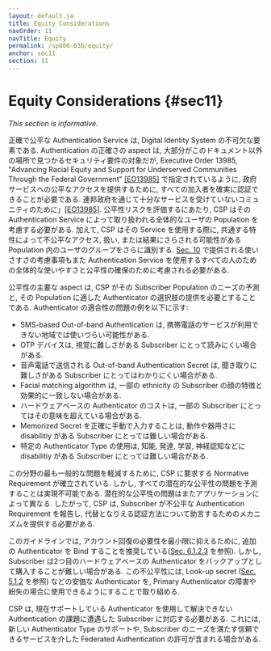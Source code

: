 ```yaml
---
layout: default.ja
title: Equity Considerations
navOrder: 11
navTitle: Equity
permalink: /sp800-63b/equity/
anchor: sec11
section: 11
---
```


# Equity Considerations {#sec11}

_This section is informative._

<!--
Accurate and equitable authentication service is an essential element of a digital identity system. While the accuracy aspects of authentication are largely the subject of the security requirements found elsewhere in this document, the ability for all subscribers to authenticate reliably is required to provide equitable access to government services as specified in Executive Order 13985, "Advancing Racial Equity and Support for Underserved Communities Through the Federal Government" [[EO13985]](references.md#ref-EO13985). In assessing equity risks, a CSP should consider the overall user population served by its authentication service. Additionally, the CSP further identifies groups of users within the population whose shared characteristic(s) can cause them to be subject to inequitable access, treatment, or outcomes when using that service. The usability considerations provided in [Sec. 10](sec10_usability.md#sec10) should also be considered to help ensure the overall usability and equity for all persons using authentication services.
-->

正確で公平な Authentication Service は, Digital Identity System の不可欠な要素である. Authentication の正確さの aspect は, 大部分がこのドキュメント以外の場所で見つかるセキュリティ要件の対象だが, Executive Order 13985, "Advancing Racial Equity and Support for Underserved Communities Through the Federal Government" [[EO13985]](references.md#ref-EO13985) で指定されているように, 政府サービスへの公平なアクセスを提供するために, すべての加入者を確実に認証できることが必要である. 連邦政府を通じて十分なサービスを受けていないコミュニティのために」[[EO13985]](references.md#ref-EO13985).  公平性リスクを評価するにあたり, CSP はその Authentication Service によって取り扱われる全体的なユーザの Population を考慮する必要がある. 加えて, CSP はその Service を使用する際に, 共通する特性によって不公平なアクセス, 扱い, または結果にさらされる可能性がある Population 内のユーザのグループをさらに識別する. [Sec. 10](sec10_usability.md#sec10) で提供される使いさすさの考慮事項もまた Authentication Service を使用するすべての人のための全体的な使いやすさと公平性の確保のために考慮される必要がある. 

<!--
A primary aspect of equity is that the CSP needs to anticipate the needs of its subscriber population and offer authenticator options that are suitable for that population. Some examples of authenticator suitability problems are as follows:
-->

公平性の主要な aspect は, CSP がその Subscriber Population のニーズの予測と, その Population に適した Authenticator の選択肢の提供を必要とすることである. Authenticator の適合性の問題の例を以下に示す:

<!--
* SMS-based out-of-band authentication may not be usable for subscribers in rural areas where mobile phone service is not available.
* OTP devices may be difficult for subscribers with vision difficulties to read.
* Out-of-band authentication secrets sent via a voice telephone call may be difficult for subscribers with hearing difficulties to understand.
* Facial matching algorithms may less effectively match facial characteristics of subscribers of some ethnicities.
* The cost of hardware-based authenticators may be beyond the means of some subscribers.
* Accurate manual entry of memorized secrets may be difficult for subscribers with some mobility and dexterity-related physical disabilities.
* The use of certain authenticator types may be challenging for subscribers with some disabilities such as intellectual, developmental, learning, and neurocognitive difficulties.
-->

* SMS-based Out-of-band Authentication は, 携帯電話のサービスが利用できない地域では使いづらい可能性がある.
* OTP デバイスは, 視覚に難しさがある Subscriber にとって読みにくい場合がある. 
* 音声電話で送信される Out-of-band Authentication Secret は, 聞き取りに難しさがある Subscriber にとってはわかりにくい場合がある.
* Facial matching algorithm は, 一部の ethnicity の Subscriber の顔の特徴と効果的に一致しない場合がある.
* ハードウェアベースの Authenticator のコストは, 一部の Subscriber にとってはその意味を超えている場合がある.
* Memorized Secret を正確に手動で入力することは, 動作や器用さに disabilitiy がある Subscriber にとっては難しい場合がある.
* 特定の Authenticator Type の使用は, 知能, 発達, 学習, 神経認知などに disabilitiy がある Subscriber にとっては難しい場合がある.

<!--
Normative requirements have been established requiring CSPs to mitigate the problems in this area that are expected to be most common. However, it is not feasible to anticipate all potential equity problems. Potential equity problems also will vary for different applications. Accordingly, CSPs need to provide mechanisms for subscribers to report inequitable authentication requirements and to advise them on potential alternative authentication strategies.
-->

この分野の最も一般的な問題を軽減するために, CSP に要求する Normative Requirement が確立されている. しかし, すべての潜在的な公平性の問題を予測することは実現不可能である. 潜在的な公平性の問題はまたアプリケーションによって異なる. したがって, CSP は, Subscriber が不公平な Authentication Requirement を報告し, 代替となりえる認証方法について助言するためのメカニズムを提供する必要がある.

<!--
This guideline recommends the binding of additional authenticators to minimize the need for account recovery (see [Sec. 6.1.2.3](sec6_lifecycle.md#replacement)). However, a subscriber might find it difficult to purchase a second hardware-based authenticator as a backup. This inequity can be addressed by making inexpensive authenticators such as look-up secrets (see [Sec. 5.1.2](sec5_authenticators.md#lookupsecrets)) available for use in the event of a primary authenticator failure or loss.
-->

このガイドラインでは, アカウント回復の必要性を最小限に抑えるために, 追加の Authenticator を Bind することを推奨している([Sec. 6.1.2.3](sec6_lifecycle.md#replacement) を参照). しかし, Subscriber は2つ目のハードウェアベースの Authenticator をバックアップとして購入することが難しい場合がある. この不公平性には, Look-up secret ([Sec. 5.1.2](sec5_authenticators.md#lookupsecrets) を参照) などの安価な Authenticator を, Primary Authenticator の障害や紛失の場合に使用できるようにすることで取り組める. 

<!--
CSPs need to be responsive to subscribers that experience authentication challenges that cannot be solved using authenticators they currently support. This might involve supporting a new authenticator type or allowing federated authentication through a trusted service that meets the needs of the subscriber.
-->

CSP は, 現在サポートしている Authenticator を使用して解決できない Authentication の課題に遭遇した Subscriber に対応する必要がある. これには, 新しい Authenticator Type のサポートや, Subscriber のニーズを満たす信頼できるサービスを介した Federated Authentication の許可が含まれる場合がある.